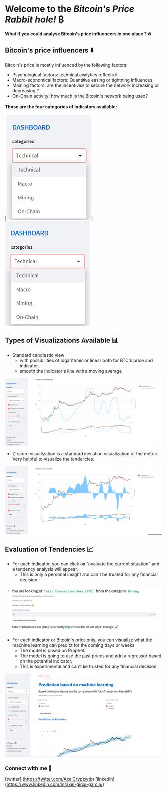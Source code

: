 # Welcome to the *Bitcoin's Price Rabbit hole!* ₿

#### What if you could analyse Bitcoin's price influencers in one place ? 🔥

## Bitcoin's price influencers ⬇️
Bitcoin's price is mostly influenced by the following factors:   
- Psychological factors: technical analytics reflects it
- Macro-economical factors: Quantitive easing or tightning influences   
- Maining factors: are the incentivise to secure the network increasing or decreasing ?   
- On-Chain activity: how much is the Bitcoin's network being used?      


#### Those are the four categories of indicators available: 
|![categories](images/categories.png)|
<kbd> <img src="images/categories.png" /> </kbd>



## Types of Visualizations Available 📊

- Standard candlestic view   
    - with possibilities of logarithmic or linear both for BTC's price and indicator.
    - smooth the indicator's line with a moving average 
 
![macategories](images/ma.png)

- Z-score visualization is a standard deviation visualization of the metric. Very helpful to visualize the tendencies.   

![zscore](images/zscore.png)


## Evaluation of Tendencies 📈

- For each indicator, you can click on "evaluate the current situation" and a tendency analysis will appear.   
    - This is only a personal insight and can't be trusted for any financial decision.   

![ev](images/ev.png)


- For each indicator or Bitcoin's price only, you can visualize what the machine learning can predict for the coming days or weeks.  
    - The model is based on Prophet.
    - The model is going to use the past prices and add a regressor based on the potential indicator.  
    - This is experimental and can't be trusted for any financial decision.  

![prophet](images/prophet.png)


### Connect with me 🫡  
[twitter] (https://twitter.com/AxelCryptoytb)
[linkedin] (https://www.linkedin.com/in/axel-girou-garcia/)
